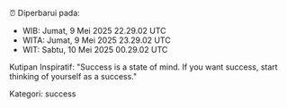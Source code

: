 ⏰ Diperbarui pada:
- WIB: Jumat, 9 Mei 2025 22.29.02 UTC
- WITA: Jumat, 9 Mei 2025 23.29.02 UTC
- WIT: Sabtu, 10 Mei 2025 00.29.02 UTC

Kutipan Inspiratif:
"Success is a state of mind. If you want success, start thinking of yourself as a success."


Kategori: success

